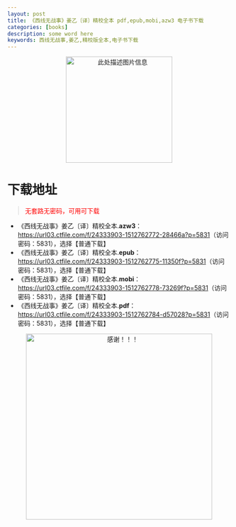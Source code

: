 ```yaml
---
layout: post
title: 《西线无战事》姜乙〔译〕精校全本 pdf,epub,mobi,azw3 电子书下载
categories: [books]
description: some word here
keywords: 西线无战事,姜乙,精校版全本,电子书下载
---
```


<div align="center"><img src="https://qweree.cn/wp-content/uploads/2025/06/xixianwuzhanshi.jpg" alt="此处描述图片信息" width="240px" height="auto"></div>

# 下载地址

> <p style="color:red" >无套路无密码，可用可下载</p>

- 《西线无战事》姜乙〔译〕精校全本.**azw3**：<https://url03.ctfile.com/f/24333903-1512762772-28466a?p=5831>（访问密码：5831），选择【普通下载】
- 《西线无战事》姜乙〔译〕精校全本.**epub**：<https://url03.ctfile.com/f/24333903-1512762775-11350f?p=5831>（访问密码：5831），选择【普通下载】
- 《西线无战事》姜乙〔译〕精校全本.**mobi**：<https://url03.ctfile.com/f/24333903-1512762778-73269f?p=5831>（访问密码：5831），选择【普通下载】
- 《西线无战事》姜乙〔译〕精校全本.**pdf**：<https://url03.ctfile.com/f/24333903-1512762784-d57028?p=5831>（访问密码：5831），选择【普通下载】

<div align="center"><img src="https://pic.imgdb.cn/item/6707df6bd29ded1a8ce37031.gif" alt="感谢！！！" width="420px" height="auto"/></div>
